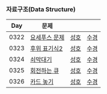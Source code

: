 ### 자료구조(Data Structure)

| Day  | 문제                                                  |                               |                                 |
| ---- | ----------------------------------------------------- | ----------------------------- | ------------------------------- |
| 0322 | [요세푸스 문제](https://www.acmicpc.net/problem/1158) | [성호](0322/1158_0322_sh.kt)  | [수경](0322/1158_0322_sk.js)    |
| 0323 | [후위 표기식2](https://www.acmicpc.net/problem/1935)  | [성호](0323/1935_0323_sh.kt)  | [수경](0323/1935_0323_sk.js)    |
| 0324 | [쇠막대기](https://www.acmicpc.net/problem/10799)     | [성호](0324/10799_0324_sh.kt) | [수경](0324/10799_0324_sk.js)   |
| 0325 | [회전하는 큐](https://www.acmicpc.net/problem/1021)   | [성호](0325/1021_0325_sh.kt)  | [수경](0325/1021_0325_sk.js)    |
| 0326 | [카드 놓기](https://www.acmicpc.net/problem/18115)    | [성호](0326/18115_0326_sh.kt) | [수경](0326/18115_0326_sh_2.js) |
